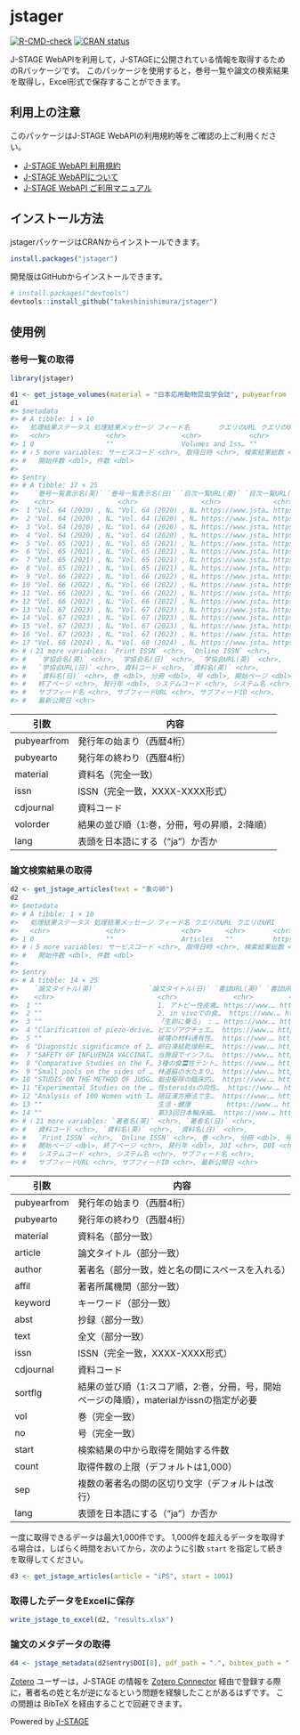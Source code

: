 
<!-- README.md is generated from README.Rmd. Please edit that file -->

# jstager

<!-- badges: start -->

[![R-CMD-check](https://github.com/takeshinishimura/jstager/actions/workflows/R-CMD-check.yaml/badge.svg)](https://github.com/takeshinishimura/jstager/actions/workflows/R-CMD-check.yaml)
[![CRAN
status](https://www.r-pkg.org/badges/version/jstager)](https://CRAN.R-project.org/package=jstager)
<!-- badges: end -->

J-STAGE
WebAPIを利用して，J-STAGEに公開されている情報を取得するためのRパッケージです。
このパッケージを使用すると，巻号一覧や論文の検索結果を取得し，Excel形式で保存することができます。

## 利用上の注意

このパッケージはJ-STAGE WebAPIの利用規約等をご確認の上ご利用ください。

- <a href="https://www.jstage.jst.go.jp/static/pages/WebAPI/-char/ja"
  target="_blank">J-STAGE WebAPI 利用規約</a>
- <a
  href="https://www.jstage.jst.go.jp/static/pages/JstageServices/TAB3/-char/ja"
  target="_blank">J-STAGE WebAPIについて</a>
- <a href="https://www.jstage.jst.go.jp/static/files/ja/manual_api.pdf"
  target="_blank">J-STAGE WebAPI ご利用マニュアル</a>

## インストール方法

jstagerパッケージはCRANからインストールできます。

``` r
install.packages("jstager")
```

開発版はGitHubからインストールできます。

``` r
# install.packages("devtools")
devtools::install_github("takeshinishimura/jstager")
```

## 使用例

### 巻号一覧の取得

``` r
library(jstager)

d1 <- get_jstage_volumes(material = "日本応用動物昆虫学会誌", pubyearfrom = 2020)
d1
#> $metadata
#> # A tibble: 1 × 10
#>   処理結果ステータス 処理結果メッセージ フィード名       クエリのURL クエリのURI
#>   <chr>              <chr>              <chr>            <chr>       <chr>      
#> 1 0                  ""                 Volumes and Iss… ""          https://ap…
#> # ℹ 5 more variables: サービスコード <chr>, 取得日時 <chr>, 検索結果総数 <dbl>,
#> #   開始件数 <dbl>, 件数 <dbl>
#> 
#> $entry
#> # A tibble: 17 × 25
#>    `巻号一覧表示名(英)` `巻号一覧表示名(日)` `目次一覧URL(英)` `目次一覧URL(日)`
#>    <chr>                <chr>                <chr>             <chr>            
#>  1 "Vol. 64 (2020) , N… "Vol. 64 (2020) , N… https://www.jsta… https://www.jsta…
#>  2 "Vol. 64 (2020) , N… "Vol. 64 (2020) , N… https://www.jsta… https://www.jsta…
#>  3 "Vol. 64 (2020) , N… "Vol. 64 (2020) , N… https://www.jsta… https://www.jsta…
#>  4 "Vol. 64 (2020) , N… "Vol. 64 (2020) , N… https://www.jsta… https://www.jsta…
#>  5 "Vol. 65 (2021) , N… "Vol. 65 (2021) , N… https://www.jsta… https://www.jsta…
#>  6 "Vol. 65 (2021) , N… "Vol. 65 (2021) , N… https://www.jsta… https://www.jsta…
#>  7 "Vol. 65 (2021) , N… "Vol. 65 (2021) , N… https://www.jsta… https://www.jsta…
#>  8 "Vol. 65 (2021) , N… "Vol. 65 (2021) , N… https://www.jsta… https://www.jsta…
#>  9 "Vol. 66 (2022) , N… "Vol. 66 (2022) , N… https://www.jsta… https://www.jsta…
#> 10 "Vol. 66 (2022) , N… "Vol. 66 (2022) , N… https://www.jsta… https://www.jsta…
#> 11 "Vol. 66 (2022) , N… "Vol. 66 (2022) , N… https://www.jsta… https://www.jsta…
#> 12 "Vol. 66 (2022) , N… "Vol. 66 (2022) , N… https://www.jsta… https://www.jsta…
#> 13 "Vol. 67 (2023) , N… "Vol. 67 (2023) , N… https://www.jsta… https://www.jsta…
#> 14 "Vol. 67 (2023) , N… "Vol. 67 (2023) , N… https://www.jsta… https://www.jsta…
#> 15 "Vol. 67 (2023) , N… "Vol. 67 (2023) , N… https://www.jsta… https://www.jsta…
#> 16 "Vol. 67 (2023) , N… "Vol. 67 (2023) , N… https://www.jsta… https://www.jsta…
#> 17 "Vol. 68 (2024) , N… "Vol. 68 (2024) , N… https://www.jsta… https://www.jsta…
#> # ℹ 21 more variables: `Print ISSN` <chr>, `Online ISSN` <chr>,
#> #   `学協会名(英)` <chr>, `学協会名(日)` <chr>, `学協会URL(英)` <chr>,
#> #   `学協会URL(日)` <chr>, 資料コード <chr>, `資料名(英)` <chr>,
#> #   `資料名(日)` <chr>, 巻 <dbl>, 分冊 <dbl>, 号 <dbl>, 開始ページ <dbl>,
#> #   終了ページ <chr>, 発行年 <dbl>, システムコード <chr>, システム名 <chr>,
#> #   サブフィード名 <chr>, サブフィードURL <chr>, サブフィードID <chr>,
#> #   最新公開日 <chr>
```

| 引数        | 内容                                         |
|-------------|----------------------------------------------|
| pubyearfrom | 発行年の始まり（西暦4桁）                    |
| pubyearto   | 発行年の終わり（西暦4桁）                    |
| material    | 資料名（完全一致）                           |
| issn        | ISSN（完全一致，XXXX-XXXX形式）              |
| cdjournal   | 資料コード                                   |
| volorder    | 結果の並び順（1:巻，分冊，号の昇順，2:降順） |
| lang        | 表頭を日本語にする（“ja”）か否か             |

### 論文検索結果の取得

``` r
d2 <- get_jstage_articles(text = "象の卵")
d2
#> $metadata
#> # A tibble: 1 × 10
#>   処理結果ステータス 処理結果メッセージ フィード名 クエリのURL クエリのURI      
#>   <chr>              <chr>              <chr>      <chr>       <chr>            
#> 1 0                  ""                 Articles   ""          https://api.jsta…
#> # ℹ 5 more variables: サービスコード <chr>, 取得日時 <chr>, 検索結果総数 <dbl>,
#> #   開始件数 <dbl>, 件数 <dbl>
#> 
#> $entry
#> # A tibble: 14 × 25
#>    `論文タイトル(英)`             `論文タイトル(日)` `書誌URL(英)` `書誌URL(日)`
#>    <chr>                          <chr>              <chr>         <chr>        
#>  1 ""                             1. アトピー性皮膚… https://www.… https://www.…
#>  2 ""                             2. in vivoでの食…  https://www.… https://www.…
#>  3 ""                             「生卵に乗る」 : … https://www.… https://www.…
#>  4 "Clarification of piezo-drive… ピエゾアクチュエ…  https://www.… https://www.…
#>  5 ""                             破壊の材料通有性…  https://www.… https://www.…
#>  6 "Diagnostic significance of 2… 卵白凍結乾燥粉末…  https://www.… https://www.…
#>  7 "SAFETY OF INFLUENZA VACCINAT… 当施設でインフル…  https://www.… https://www.…
#>  8 "Comparative Studies on the F… 3種の食〓性テント… https://www.… https://www.…
#>  9 "Small pools on the sides of … 林道脇の水たまり…  https://www.… https://www.…
#> 10 "STUDIS ON THE METHOD OF JUDG… 蛔虫駆除の臨床的…  https://www.… https://www.…
#> 11 "Experimental Studies on the … 性steroidsの向性…  https://www.… https://www.…
#> 12 "Analysis of 100 Women with I… 随証漢方療法で生…  https://www.… https://www.…
#> 13 ""                             生活・健康         https://www.… https://www.…
#> 14 ""                             第33回日本輪床細…  https://www.… https://www.…
#> # ℹ 21 more variables: `著者名(英)` <chr>, `著者名(日)` <chr>,
#> #   資料コード <chr>, `資料名(英)` <chr>, `資料名(日)` <chr>,
#> #   `Print ISSN` <chr>, `Online ISSN` <chr>, 巻 <chr>, 分冊 <dbl>, 号 <chr>,
#> #   開始ページ <dbl>, 終了ページ <chr>, 発行年 <dbl>, JOI <chr>, DOI <chr>,
#> #   システムコード <chr>, システム名 <chr>, サブフィード名 <chr>,
#> #   サブフィードURL <chr>, サブフィードID <chr>, 最新公開日 <chr>
```

| 引数        | 内容                                                                                     |
|-------------|------------------------------------------------------------------------------------------|
| pubyearfrom | 発行年の始まり（西暦4桁）                                                                |
| pubyearto   | 発行年の終わり（西暦4桁）                                                                |
| material    | 資料名（部分一致）                                                                       |
| article     | 論文タイトル（部分一致）                                                                 |
| author      | 著者名（部分一致，姓と名の間にスペースを入れる）                                         |
| affil       | 著者所属機関（部分一致）                                                                 |
| keyword     | キーワード（部分一致）                                                                   |
| abst        | 抄録（部分一致）                                                                         |
| text        | 全文（部分一致）                                                                         |
| issn        | ISSN（完全一致，XXXX-XXXX形式）                                                          |
| cdjournal   | 資料コード                                                                               |
| sortflg     | 結果の並び順（1:スコア順，2:巻，分冊，号，開始ページの降順），materialかissnの指定が必要 |
| vol         | 巻（完全一致）                                                                           |
| no          | 号（完全一致）                                                                           |
| start       | 検索結果の中から取得を開始する件数                                                       |
| count       | 取得件数の上限（デフォルトは1,000）                                                      |
| sep         | 複数の著者名の間の区切り文字（デフォルトは改行）                                         |
| lang        | 表頭を日本語にする（“ja”）か否か                                                         |

一度に取得できるデータは最大1,000件です。
1,000件を超えるデータを取得する場合は，しばらく時間をおいてから，次のように引数
`start` を指定して続きを取得してください。

``` r
d3 <- get_jstage_articles(article = "iPS", start = 1001)
```

### 取得したデータをExcelに保存

``` r
write_jstage_to_excel(d2, "results.xlsx")
```

### 論文のメタデータの取得

``` r
d4 <- jstage_metadata(d2$entry$DOI[8], pdf_path = ".", bibtex_path = ".")
```

<a href="https://www.zotero.org/" target="_blank">Zotero</a>
ユーザーは，J-STAGE の情報を
<a href="https://www.zotero.org/download/connectors"
target="_blank">Zotero Connector</a>
経由で登録する際に，著者名の姓と名が逆になるという問題を経験したことがあるはずです。
この問題は BibTeX を経由することで回避できます。

Powered by <a href="https://www.jstage.jst.go.jp/browse/-char/ja"
target="_blank">J-STAGE</a>
